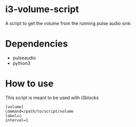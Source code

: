 # i3-volume-script
A script to get the volume from the running pulse audio sink

# Dependencies
- pulseaudio
- python3

# How to use
This script is meant to be used with i3blocks

```
[volume]
command=/path/to/script/volume
label=♫
interval=1
```
